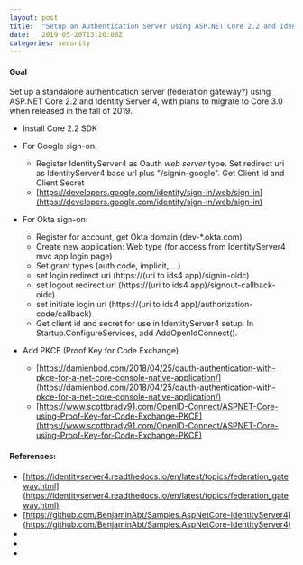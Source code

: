 ```yaml
---
layout: post
title:  "Setup an Authentication Server using ASP.NET Core 2.2 and Identity Server 4"
date:   2019-05-20T13:20:00Z
categories: security
---
```


#### Goal
Set up a standalone authentication server (federation gateway?) using ASP.NET Core 2.2 and Identity Server 4,
with plans to migrate to Core 3.0 when released in the fall of 2019.

* Install Core 2.2 SDK

* For Google sign-on:
  * Register IdentityServer4 as Oauth *web server* type. Set redirect uri as IdentityServer4 base url plus "/signin-google". Get Client Id and Client Secret
  * [https://developers.google.com/identity/sign-in/web/sign-in](https://developers.google.com/identity/sign-in/web/sign-in)
  
* For Okta sign-on:
  * Register for account, get Okta domain (dev-*.okta.com)
  * Create new application: Web type (for access from IdentityServer4 mvc app login page)
  * Set grant types (auth code, implicit, ...)
  * set login redirect uri (https://(uri to ids4 app)/signin-oidc)
  * set logout redirect uri (https://(uri to ids4 app)/signout-callback-oidc)
  * set initiate login uri (https://(uri to ids4 app)/authorization-code/callback)
  * Get client id and secret for use in IdentityServer4 setup. In Startup.ConfigureServices, add AddOpenIdConnect().
  
* Add PKCE (Proof Key for Code Exchange)
  * [https://damienbod.com/2018/04/25/oauth-authentication-with-pkce-for-a-net-core-console-native-application/](https://damienbod.com/2018/04/25/oauth-authentication-with-pkce-for-a-net-core-console-native-application/)
  * [https://www.scottbrady91.com/OpenID-Connect/ASPNET-Core-using-Proof-Key-for-Code-Exchange-PKCE](https://www.scottbrady91.com/OpenID-Connect/ASPNET-Core-using-Proof-Key-for-Code-Exchange-PKCE)
  
#### References:

* [https://identityserver4.readthedocs.io/en/latest/topics/federation_gateway.html](https://identityserver4.readthedocs.io/en/latest/topics/federation_gateway.html)
* [https://github.com/BenjaminAbt/Samples.AspNetCore-IdentityServer4](https://github.com/BenjaminAbt/Samples.AspNetCore-IdentityServer4)
* []()
* []()
* []()